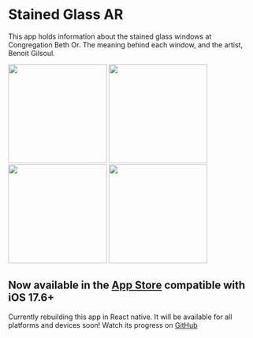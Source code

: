 # Stained Glass AR

This app holds information about the stained glass windows at Congregation Beth Or. The meaning behind each window, and the artist, Benoit Gilsoul.

<img src="https://github.com/user-attachments/assets/d0279888-dd13-4cda-b7dd-63415055cb0a" width="200" />
<img src="https://github.com/user-attachments/assets/6e40eb71-ffa1-48fa-b38f-5fc7b2b1b930" width="200" />
<img src="https://github.com/user-attachments/assets/f39ae1e1-9ecb-4f90-af24-443ebaeff86a" width="200" />
<img src="https://github.com/user-attachments/assets/ba4fb1db-5c27-4a78-9c72-be1826af5c25" width="200" />

Now available in the [App Store](https://apps.apple.com/us/app/stained-glass-ar/id6680150934) compatible with iOS 17.6+
-----
Currently rebuilding this app in React native. It will be available for all platforms and devices soon! Watch its progress on [GitHub](https://www.github.com/lexbonder/stained-glass-ar)
